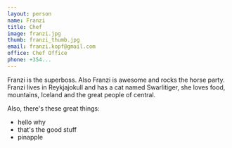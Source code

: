 ```yaml
---
layout: person
name: Franzi
title: Chef
image: franzi.jpg
thumb: franzi_thumb.jpg
email: franzi.kopf@gmail.com
office: Chef Office
phone: +354...
---
```


Franzi is the superboss. Also Franzi is awesome and rocks the horse party. Franzi lives in Reykjajokull and has a cat named Swarlitiger, she loves food, mountains, Iceland and the great people of central.

Also, there's these great things:

 - hello why
 - that's the good stuff
 - pinapple
